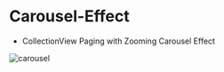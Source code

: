 # Carousel-Effect

 - CollectionView Paging with Zooming Carousel Effect

![carousel](https://user-images.githubusercontent.com/79497422/150627519-8a912b63-b539-401c-84a4-5c874a06aba4.gif)
